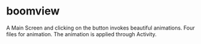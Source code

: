 # boomview
A  Main Screen and clicking on the button invokes beautiful animations.
Four files for animation. The animation is applied through Activity.
